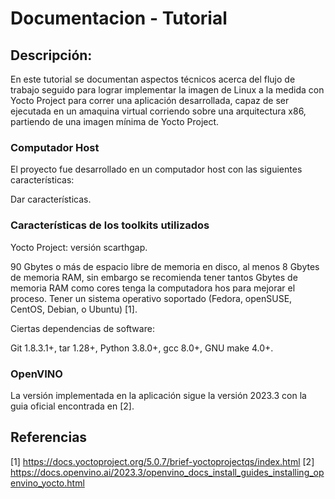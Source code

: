 # Documentacion - Tutorial
## Descripción: 

En este tutorial se documentan aspectos técnicos acerca del flujo de trabajo seguido para lograr implementar la imagen de Linux a la medida con Yocto Project para correr una aplicación desarrollada, capaz de ser ejecutada en un amaquina virtual corriendo sobre una arquitectura x86, partiendo de una imagen mínima de Yocto Project. 

### Computador Host

El proyecto fue desarrollado en un computador host con las siguientes características: 

Dar características.

### Características de los toolkits utilizados

Yocto Project: versión scarthgap.

90 Gbytes o más de espacio libre de memoria en disco, al menos 8 Gbytes de memoria RAM, sin embargo se recomienda tener tantos Gbytes de memoria RAM como cores tenga la computadora hos para mejorar el proceso. Tener un sistema operativo soportado (Fedora, openSUSE, CentOS, Debian, o Ubuntu) [1].

Ciertas dependencias de software: 

Git 1.8.3.1+, tar 1.28+, Python 3.8.0+, gcc 8.0+, GNU make 4.0+.

### OpenVINO

La versión implementada en la aplicación sigue la versión 2023.3 con la guia oficial encontrada en [2].



## Referencias

[1] https://docs.yoctoproject.org/5.0.7/brief-yoctoprojectqs/index.html
[2] https://docs.openvino.ai/2023.3/openvino_docs_install_guides_installing_openvino_yocto.html


